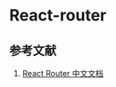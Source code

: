 <!--
 * @Author: SilvesterChiao
 * @Date: 2020-04-05 17:09:43
 * @LastEditors: SilvesterChiao
 * @LastEditTime: 2020-04-05 17:10:13
 -->
# React-router

## 参考文献

1. [React Router 中文文档](http://react-guide.github.io/react-router-cn/index.html)
